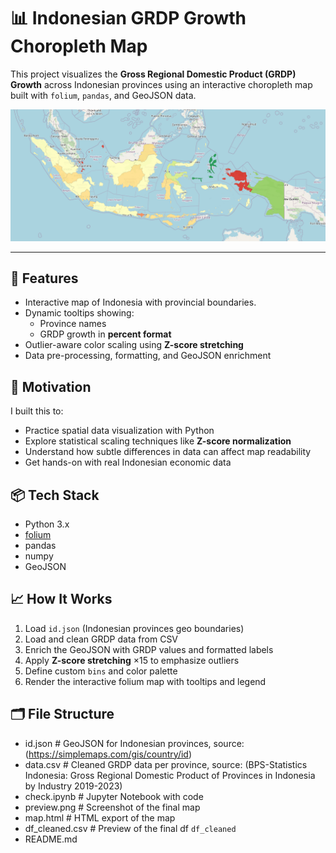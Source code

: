 # 📊 Indonesian GRDP Growth Choropleth Map

This project visualizes the **Gross Regional Domestic Product (GRDP) Growth** across Indonesian provinces using an interactive choropleth map built with `folium`, `pandas`, and GeoJSON data.

![GRDP Growth Choropeth screenshot](preview.png)

---

## 🚀 Features

- Interactive map of Indonesia with provincial boundaries.
- Dynamic tooltips showing:
  - Province names
  - GRDP growth in **percent format**
- Outlier-aware color scaling using **Z-score stretching**
- Data pre-processing, formatting, and GeoJSON enrichment

## 🧠 Motivation

I built this to:
- Practice spatial data visualization with Python
- Explore statistical scaling techniques like **Z-score normalization**
- Understand how subtle differences in data can affect map readability
- Get hands-on with real Indonesian economic data

## 📦 Tech Stack

- Python 3.x
- [folium](https://python-visualization.github.io/folium/)
- pandas
- numpy
- GeoJSON

## 📈 How It Works

1. Load `id.json` (Indonesian provinces geo boundaries)
2. Load and clean GRDP data from CSV
3. Enrich the GeoJSON with GRDP values and formatted labels
4. Apply **Z-score stretching** ×15 to emphasize outliers
5. Define custom `bins` and color palette
6. Render the interactive folium map with tooltips and legend

## 🗂 File Structure
- id.json # GeoJSON for Indonesian provinces, source: (https://simplemaps.com/gis/country/id)
- data.csv # Cleaned GRDP data per province, source: (BPS-Statistics Indonesia: Gross Regional Domestic Product of Provinces in Indonesia by Industry 2019-2023)
- check.ipynb # Jupyter Notebook with code
- preview.png # Screenshot of the final map
- map.html # HTML export of the map
- df_cleaned.csv # Preview of the final df `df_cleaned`
- README.md
